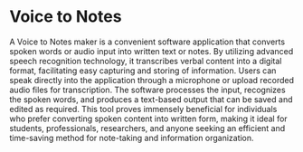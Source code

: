 # Voice to Notes 
A Voice to Notes maker is a convenient software application that converts spoken words or audio input into written text or notes. By utilizing advanced speech recognition technology, it transcribes verbal content into a digital format, facilitating easy capturing and storing of information. Users can speak directly into the application through a microphone or upload recorded audio files for transcription. The software processes the input, recognizes the spoken words, and produces a text-based output that can be saved and edited as required. This tool proves immensely beneficial for individuals who prefer converting spoken content into written form, making it ideal for students, professionals, researchers, and anyone seeking an efficient and time-saving method for note-taking and information organization.
